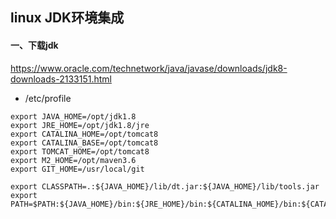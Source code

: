 ##  linux JDK环境集成
        
####  一、下载jdk
https://www.oracle.com/technetwork/java/javase/downloads/jdk8-downloads-2133151.html

-   /etc/profile
```text
export JAVA_HOME=/opt/jdk1.8
export JRE_HOME=/opt/jdk1.8/jre
export CATALINA_HOME=/opt/tomcat8
export CATALINA_BASE=/opt/tomcat8
export TOMCAT_HOME=/opt/tomcat8
export M2_HOME=/opt/maven3.6
export GIT_HOME=/usr/local/git

export CLASSPATH=.:${JAVA_HOME}/lib/dt.jar:${JAVA_HOME}/lib/tools.jar
export PATH=$PATH:${JAVA_HOME}/bin:${JRE_HOME}/bin:${CATALINA_HOME}/bin:${CATALINA_BASE}/bin:${TOMCAT_HOME}/bin:${M2_HOME}/bin:${GIT_HOME}/bin

```